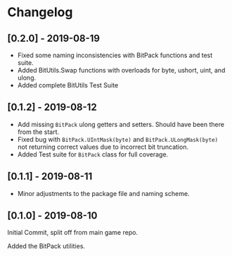 # Changelog

## [0.2.0] - 2019-08-19
- Fixed some naming inconsistencies with BitPack functions and test suite.
- Added BitUtils.Swap functions with overloads for byte, ushort, uint, and ulong.
- Added complete BitUtils Test Suite

## [0.1.2] - 2019-08-12
- Add missing `BitPack` ulong getters and setters. Should have been
  there from the start.
- Fixed bug with `BitPack.UIntMask(byte)` and `BitPack.ULongMask(byte)`
  not returning correct values due to incorrect bit truncation.
- Added Test suite for `BitPack` class for full coverage.

## [0.1.1] - 2019-08-11
- Minor adjustments to the package file and naming scheme.

## [0.1.0] - 2019-08-10 
Initial Commit, split off from main game repo.

Added the BitPack utilities.